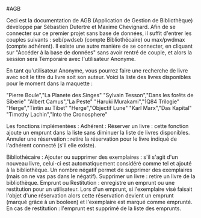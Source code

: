 #AGB

Ceci est la documentation de AGB (Application de Gestion de Bibliothèque) développé par Sébastien Dutertre et Maxime Chevignard. Afin de se connecter sur ce premier projet sans base de données, il suffit d'entrer les couples suivants : seb/pwdseb (compte Bibliothécaire) ou max/pwdmax (compte adhérent). Il existe une autre manière de se connecter, en cliquant sur "Accéder à la base de données" sans avoir rentré de couple, et alors la session sera Temporaire avec l'utilisateur Anonyme.

En tant qu'utilisateur Anonyme, vous pourrez faire une recherche de livre avec soit le titre du livre soit son auteur. Voici la liste des livres disponibles pour le moment dans la maquette :

"Pierre Boule","La Planete des Singes"
"Sylvain Tesson","Dans les forêts de Siberie"
"Albert Camus","La Peste"
"Haruki Murakami","1Q84 Trilogie"
"Herge","Tintin au Tibet"
"Herge","Objectif Lune"
"Karl Marx","Das Kapital"
"Timothy Lachin","Into the Cronosphere"

Les fonctions implémentées :
Adhérent :
Réserver un livre : cette fonction ajoute un emprunt dans la liste sans diminuer la liste de livres disponibles.
Annuler une réservation : retire la réservation pour le livre indiqué de l'adhérent connecté (s'il elle existe).

Bibliothécaire :
Ajouter ou supprimer des exemplaires : s'il s'agit d'un nouveau livre, celui-ci est automatiquement considéré comme tel et ajouté à la bibliothèque. Un nombre négatif permet de supprimer des exemplaires (mais on ne vas pas dans le négatif). 
Supprimer un livre : retire un livre de la bibliothèque.
Emprunt ou Restitution : enregistre un emprunt ou une restitution pour un utilisateur. Lors d'un emprunt, si l'exemplaire visé faisait l'objet d'une réservation alors cette réservation devient un emprunt (marqué grâce à un booleen) et l'exemplaire est marqué comme emprunté. En cas de restitution : l'emprunt est supprimé de la liste des emprunts.

